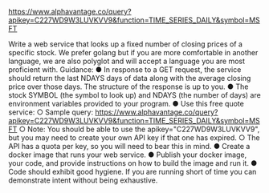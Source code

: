 https://www.alphavantage.co/query?apikey=C227WD9W3LUVKVV9&function=TIME_SERIES_DAILY&symbol=MSFT

Write a web service that looks up a fixed number of closing prices of a specific stock.
We prefer golang but if you are more comfortable in another language, we are also polyglot and will accept a language you are most proficient with.
Guidance:
● In response to a GET request, the service should return the last NDAYS days of data along with the
average closing price over those days. The structure of the response is up to you.
● The stock SYMBOL (the symbol to look up) and NDAYS (the number of days) are environment
variables provided to your program.
● Use this free quote service:
    ○ Sample query:
    https://www.alphavantage.co/query?apikey=C227WD9W3LUVKVV9&function=TIME_SERIES_DAILY&symbol=MSFT
    ○ Note: You should be able to use the apikey="C227WD9W3LUVKVV9", but you may need to create your own API key if that one has expired.
    ○ The API has a quota per key, so you will need to bear this in mind.
● Create a docker image that runs your web service.
● Publish your docker image, your code, and provide instructions on how to build the image and run it.
● Code should exhibit good hygiene. If you are running short of time you can demonstrate intent
without being exhaustive.

